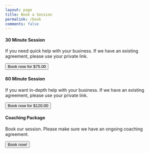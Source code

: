 ```yaml
---
layout: page
title: Book a Session
permalink: /book
comments: false
---
```


<div class="container">
    <div class="card-deck mb-3 text-center">
        <!--<div class="card mb-4 box-shadow">
            <div class="card-header">
            <h4 class="mb-0">30 Minute Session</h4>
            </div>
            <div class="card-body d-flex flex-column">
            <p>Set up a FREE 20 minute introductory call. There's absolutely no obligation to continue after our session.</p>
            <button class="btn btn-block btn-outline-primary btn-lg mt-auto" style="white-space: normal;">Book now</button>
            </div>
        </div>-->
        <div class="card mb-4 box-shadow">
            <div class="card-header">
            <h4 class="mb-0">30 Minute Session</h4>
            </div>
            <div class="card-body d-flex flex-column">
            <p>If you need quick help with your business. If we have an existing agreement, please use your private link.</p>
            <button class="btn btn-block btn-outline-primary btn-lg mt-auto" style="white-space: normal;">Book now for $75.00</button>
            </div>
        </div>
        <div class="card mb-4 box-shadow">
            <div class="card-header">
            <h4 class="mb-0">60 Minute Session</h4>
            </div>
            <div class="card-body d-flex flex-column">
            <p>If you want in-depth help with your business. If we have an existing agreement, please use your private link.</p>
            <button class="btn btn-primary btn-lg mt-auto" style="white-space: normal;">Book now for $120.00</button>
            </div>
        </div>
        <div class="card mb-4 box-shadow">
            <div class="card-header">
            <h4 class="mb-0">Coaching Package</h4>
            </div>
            <div class="card-body d-flex flex-column">
            <p>Book our session. Please make sure we have an ongoing coaching agreement.</p>
            <button class="btn btn-primary btn-lg mt-auto" style="white-space: normal;">Book now!</button>
            </div>
        </div>
    </div>
</div>
